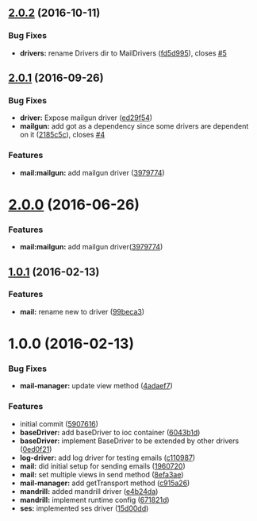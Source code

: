 <a name="2.0.2"></a>
## [2.0.2](https://github.com/adonisjs/adonis-mail/compare/v2.0.1...v2.0.2) (2016-10-11)


### Bug Fixes

* **drivers:** rename Drivers dir to MailDrivers ([fd5d995](https://github.com/adonisjs/adonis-mail/commit/fd5d995)), closes [#5](https://github.com/adonisjs/adonis-mail/issues/5)



<a name="2.0.1"></a>
## [2.0.1](https://github.com/adonisjs/adonis-mail/compare/v1.0.1...v2.0.1) (2016-09-26)


### Bug Fixes

* **driver:** Expose mailgun driver ([ed29f54](https://github.com/adonisjs/adonis-mail/commit/ed29f54))
* **mailgun:** add got as a dependency since some drivers are dependent on it ([2185c5c](https://github.com/adonisjs/adonis-mail/commit/2185c5c)), closes [#4](https://github.com/adonisjs/adonis-mail/issues/4)


### Features

* **mail:mailgun:** add mailgun driver ([3979774](https://github.com/adonisjs/adonis-mail/commit/3979774))



<a name="2.0.0"></a>
# [2.0.0](https://github.com/adonisjs/adonis-mail/compare/v1.0.1...v2.0.0) (2016-06-26)


### Features

* **mail:mailgun:** add mailgun driver([3979774](https://github.com/adonisjs/adonis-mail/commit/3979774))



<a name="1.0.1"></a>
## [1.0.1](https://github.com/adonisjs/adonis-mail/compare/v1.0.0...v1.0.1) (2016-02-13)


### Features

* **mail:** rename new to driver ([99beca3](https://github.com/adonisjs/adonis-mail/commit/99beca3))



<a name="1.0.0"></a>
# 1.0.0 (2016-02-13)


### Bug Fixes

* **mail-manager:** update view method ([4adaef7](https://github.com/adonisjs/adonis-mail/commit/4adaef7))

### Features

* initial commit ([5907616](https://github.com/adonisjs/adonis-mail/commit/5907616))
* **baseDriver:** add baseDriver to ioc container ([6043b1d](https://github.com/adonisjs/adonis-mail/commit/6043b1d))
* **baseDriver:** implement BaseDriver to be extended by other drivers ([0ed0f21](https://github.com/adonisjs/adonis-mail/commit/0ed0f21))
* **log-driver:** add log driver for testing emails ([c110987](https://github.com/adonisjs/adonis-mail/commit/c110987))
* **mail:** did initial setup for sending emails ([1960720](https://github.com/adonisjs/adonis-mail/commit/1960720))
* **mail:** set multiple views in send method ([8efa3ae](https://github.com/adonisjs/adonis-mail/commit/8efa3ae))
* **mail-manager:** add getTransport method ([c915a26](https://github.com/adonisjs/adonis-mail/commit/c915a26))
* **mandrill:** added mandrill driver ([e4b24da](https://github.com/adonisjs/adonis-mail/commit/e4b24da))
* **mandrill:** implement runtime config ([671821d](https://github.com/adonisjs/adonis-mail/commit/671821d))
* **ses:** implemented ses driver ([15d00dd](https://github.com/adonisjs/adonis-mail/commit/15d00dd))




